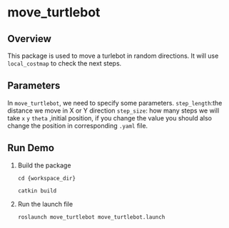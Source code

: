 # move_turtlebot

## Overview

This package is used to move a turlebot in random directions. It will use `local_costmap` to check the next steps. 

## Parameters
In `move_turtlebot`, we need to specify some parameters.
`step_length`:the distance we move in X or Y direction
`step_size`: how many steps we will take
`x` `y` `theta` ,initial position, if you change the value you should also change the position in corresponding `.yaml` file.


## Run Demo

1. Build the package
    
    `cd {workspace_dir}`
    
    `catkin build`
    
2. Run the launch file
    
    `roslaunch move_turtlebot move_turtlebot.launch`